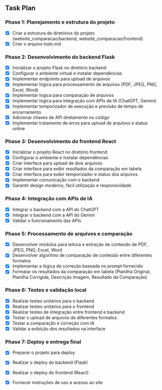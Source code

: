 ## Task Plan

### Phase 1: Planejamento e estrutura do projeto
- [x] Criar a estrutura de diretórios do projeto (website_comparacao/backend, website_comparacao/frontend)
- [x] Criar o arquivo todo.md

### Phase 2: Desenvolvimento do backend Flask
- [x] Inicializar o projeto Flask no diretório backend
- [x] Configurar o ambiente virtual e instalar dependências
- [x] Implementar endpoints para upload de arquivos
- [x] Implementar lógica para processamento de arquivos (PDF, JPEG, PNG, Excel, Word)
- [x] Implementar lógica para comparação de arquivos
- [x] Implementar lógica para integração com APIs de IA (ChatGPT, Gemini)
- [x] Implementar temporizador de execução e previsão de tempo de encerramento
- [x] Adicionar chaves de API diretamente no código
- [x] Implementar tratamento de erros para upload de arquivos e status online

### Phase 3: Desenvolvimento do frontend React
- [x] Inicializar o projeto React no diretório frontend
- [x] Configurar o ambiente e instalar dependências
- [x] Criar interface para upload de dois arquivos
- [x] Criar interface para exibir resultados da comparação em tabela
- [x] Criar interface para exibir temporizador e status dos arquivos
- [x] Implementar comunicação com o backend
- [x] Garantir design moderno, fácil utilização e responsividade

### Phase 4: Integração com APIs de IA
- [x] Integrar o backend com a API do ChatGPT
- [x] Integrar o backend com a API do Gemini
- [x] Validar o funcionamento das APIs

### Phase 5: Processamento de arquivos e comparação
- [x] Desenvolver módulos para leitura e extração de conteúdo de PDF, JPEG, PNG, Excel, Word
- [x] Desenvolver algoritmo de comparação de conteúdo entre diferentes formatos
- [x] Implementar a lógica de correção baseada no prompt fornecido
- [x] Formatar os resultados da comparação em tabela (Planilha Original, Planilha Corrigida, Descrição Imagem, Resultado da Comparação)

### Phase 6: Testes e validação local
- [x] Realizar testes unitários para o backend
- [x] Realizar testes unitários para o frontend
- [x] Realizar testes de integração entre frontend e backend
- [x] Testar o upload de arquivos de diferentes formatos
- [x] Testar a comparação e correção com IA
- [x] Validar a exibição dos resultados na interface

### Phase 7: Deploy e entrega final
- [x] Preparar o projeto para deploy
- [x] Realizar o deploy do backend (Flask)
- [x] Realizar o deploy do frontend (React)
- [x] Fornecer instruções de uso e acesso ao site

